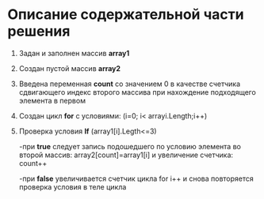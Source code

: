 # Описание содержательной части решения

1. Задан и заполнен массив **array1**
2. Создан пустой массив **array2**
3. Введена переменная **count** со значением 0  в качестве счетчика сдвигающего индекс второго массива при нахождение подходящего элемента в первом 
4. Создан цикл **for** с условиями:  (i=0; i< arrayi.Length;i++)
5. Проверка условия **If** (array1[i].Legth<=3)

   -при **true** следует запись подошедшего по условию элемента во второй массив: 
   array2[count]=array1[i]
   и увеличение счетчика: count++

   -при **false** увеличивается счетчик цикла for i++ и снова повторяется проверка условия в теле цикла

